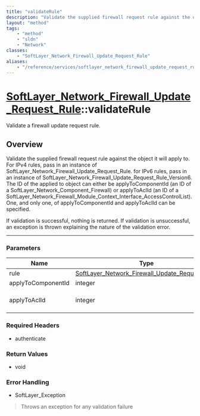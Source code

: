 ```yaml
---
title: "validateRule"
description: "Validate the supplied firewall request rule against the object it will apply to. For IPv4 rules, pass in an instance of... "
layout: "method"
tags:
    - "method"
    - "sldn"
    - "Network"
classes:
    - "SoftLayer_Network_Firewall_Update_Request_Rule"
aliases:
    - "/reference/services/softlayer_network_firewall_update_request_rule/validateRule"
---
```

# [SoftLayer_Network_Firewall_Update_Request_Rule](/reference/services/SoftLayer_Network_Firewall_Update_Request_Rule)::validateRule

Validate a firewall update request rule.


## Overview 
Validate the supplied firewall request rule against the object it will apply to. For IPv4 rules, pass in an instance of SoftLayer_Network_Firewall_Update_Request_Rule. for IPv6 rules, pass in an instance of SoftLayer_Network_Firewall_Update_Request_Rule_Version6. The ID of the applied to object can either be applyToComponentId (an ID of a SoftLayer_Network_Component_Firewall) or applyToAclId (an ID of a SoftLayer_Network_Firewall_Module_Context_Interface_AccessControlList). One, and only one, of applyToComponentId and applyToAclId can be specified. 

If validation is successful, nothing is returned. If validation is unsuccessful, an exception is thrown explaining the nature of the validation error. 

-----

### Parameters 
|Name | Type | Description |
| --- | --- | --- |
|rule| <a href='/reference/datatypes/SoftLayer_Network_Firewall_Update_Request_Rule'>SoftLayer_Network_Firewall_Update_Request_Rule </a>| The rule to validate|
|applyToComponentId| integer| The ID of a SoftLayer_Network_Component_Firewall this rule will apply to.|
|applyToAclId| integer| The ID of a SoftLayer_Network_Firewall_Module_Context_Interface_AccessControlList this rule will apply to.|


### Required Headers
* authenticate


### Return Values
* void



### Error Handling

* SoftLayer_Exception 

> Throws an exception for any validation failure 



